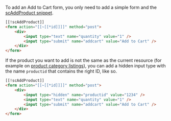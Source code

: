 To add an Add to Cart form, you only need to add a simple form and the [scAddProduct snippet](../../Snippets/scAddProduct).

```` html
[[!scAddProduct]]
<form action="[[~[[*id]]]]" method="post">
    <div>
        <input type="text" name="quantity" value="1" />
        <input type="submit" name="addcart" value="Add to Cart" />
    </div>
</form>
````

If the product you want to add is not the same as the current resource (for example on [product category listings](../Categories/Template_Setup)), you can add a hidden input type with the name `productid` that contains the right ID, like so.

```` html
[[!scAddProduct]]
<form action="[[~[[*id]]]]" method="post">
    <div>
        <input type="hidden" name="productid" value="1234" />
        <input type="text" name="quantity" value="1" />
        <input type="submit" name="addcart" value="Add to Cart" />
    </div>
</form>
````
